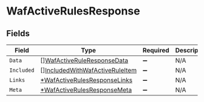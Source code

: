 # WafActiveRulesResponse


## Fields

| Field                                                                                   | Type                                                                                    | Required                                                                                | Description                                                                             |
| --------------------------------------------------------------------------------------- | --------------------------------------------------------------------------------------- | --------------------------------------------------------------------------------------- | --------------------------------------------------------------------------------------- |
| `Data`                                                                                  | [][WafActiveRuleResponseData](../../models/shared/wafactiveruleresponsedata.md)         | :heavy_minus_sign:                                                                      | N/A                                                                                     |
| `Included`                                                                              | [][IncludedWithWafActiveRuleItem](../../models/shared/includedwithwafactiveruleitem.md) | :heavy_minus_sign:                                                                      | N/A                                                                                     |
| `Links`                                                                                 | [*WafActiveRulesResponseLinks](../../models/shared/wafactiverulesresponselinks.md)      | :heavy_minus_sign:                                                                      | N/A                                                                                     |
| `Meta`                                                                                  | [*WafActiveRulesResponseMeta](../../models/shared/wafactiverulesresponsemeta.md)        | :heavy_minus_sign:                                                                      | N/A                                                                                     |